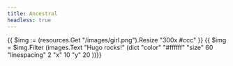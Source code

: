 ```yaml
---
title: Ancestral
headless: true
---
```



{{ $img := (resources.Get "/images/girl.png").Resize "300x #ccc" }}
{{ $img = $img.Filter (images.Text "Hugo rocks!" (dict
    "color" "#ffffff"
    "size" 60
    "linespacing" 2
    "x" 10
    "y" 20
))}}